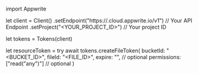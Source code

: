 import Appwrite

let client = Client()
    .setEndpoint("https://<REGION>.cloud.appwrite.io/v1") // Your API Endpoint
    .setProject("<YOUR_PROJECT_ID>") // Your project ID

let tokens = Tokens(client)

let resourceToken = try await tokens.createFileToken(
    bucketId: "<BUCKET_ID>",
    fileId: "<FILE_ID>",
    expire: "", // optional
    permissions: ["read("any")"] // optional
)

